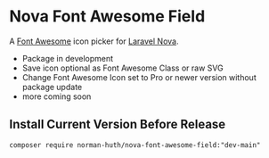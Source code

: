 # Nova Font Awesome Field

A [Font Awesome](https://fontawesome.com) icon picker for [Laravel Nova](https://nova.laravel.com/).

* Package in development
* Save icon optional as Font Awesome Class or raw SVG
* Change Font Awesome Icon set to Pro or newer version without package update
* more coming soon

## Install Current Version Before Release

```
composer require norman-huth/nova-font-awesome-field:"dev-main"
```
